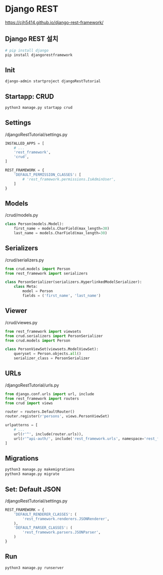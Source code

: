 # Django REST
https://cjh5414.github.io/django-rest-framework/

## Django REST 설치
```sh
# pip install django
pip install djangorestframework
```

## Init
```sh
django-admin startproject djangoRestTutorial
```

## Startapp: CRUD
```sh
python3 manage.py startapp crud
```

## Settings
/djangoRestTutorial/settings.py
```py
INSTALLED_APPS = [
    # ...
    'rest_framework',
    'crud',
]

REST_FRAMEWORK = {
    'DEFAULT_PERMISSION_CLASSES': [
        # 'rest_framework.permissions.IsAdminUser',
    ]
}
```

## Models
/crud/models.py
```py
class Person(models.Model):
    first_name = models.CharField(max_length=30)
    last_name = models.CharField(max_length=30)
```

## Serializers
/crud/serializers.py
```py
from crud.models import Person
from rest_framework import serializers

class PersonSerializer(serializers.HyperlinkedModelSerializer):
    class Meta:
        model = Person
        fields = ('first_name', 'last_name')
```

## Viewer
/crud/viewes.py
```py
from rest_framework import viewsets
from crud.serializers import PersonSerializer
from crud.models import Person

class PersonViewSet(viewsets.ModelViewSet):
    queryset = Person.objects.all()
    serializer_class = PersonSerializer
```

## URLs
/djangoRestTutorial/urls.py
```py
from django.conf.urls import url, include
from rest_framework import routers
from crud import views

router = routers.DefaultRouter()
router.register(r'persons', views.PersonViewSet)

urlpatterns = [
    # ...
    url(r'^', include(router.urls)),
    url(r'^api-auth/', include('rest_framework.urls', namespace='rest_framework')),
]
```

## Migrations
```sh
python3 manage.py makemigrations
python3 manage.py migrate
```

## Set: Default JSON
/djangoRestTutorial/settings.py
```py
REST_FRAMEWORK = {
    'DEFAULT_RENDERER_CLASSES': (
        'rest_framework.renderers.JSONRenderer',
    ),
    'DEFAULT_PARSER_CLASSES': (
        'rest_framework.parsers.JSONParser',
    )
}
```

## Run
```sh
python3 manage.py runserver
```
